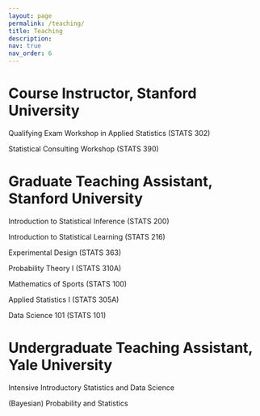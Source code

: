 ```yaml
---
layout: page
permalink: /teaching/
title: Teaching
description: 
nav: true
nav_order: 6
---
```


Course Instructor, Stanford University
====

Qualifying Exam Workshop in Applied Statistics (STATS 302)

Statistical Consulting Workshop (STATS 390)

Graduate Teaching Assistant, Stanford University
====

Introduction to Statistical Inference (STATS 200)

Introduction to Statistical Learning (STATS 216)

Experimental Design (STATS 363)

Probability Theory I (STATS 310A)

Mathematics of Sports (STATS 100)

Applied Statistics I (STATS 305A)

Data Science 101 (STATS 101)


Undergraduate Teaching Assistant, Yale University
====

Intensive Introductory Statistics and Data Science

(Bayesian) Probability and Statistics
